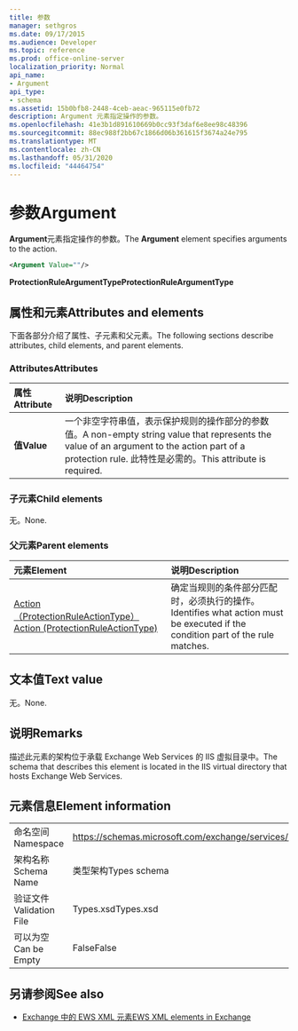 ```yaml
---
title: 参数
manager: sethgros
ms.date: 09/17/2015
ms.audience: Developer
ms.topic: reference
ms.prod: office-online-server
localization_priority: Normal
api_name:
- Argument
api_type:
- schema
ms.assetid: 15b0bfb8-2448-4ceb-aeac-965115e0fb72
description: Argument 元素指定操作的参数。
ms.openlocfilehash: 41e3b1d891610669b0cc93f3daf6e8ee98c48396
ms.sourcegitcommit: 88ec988f2bb67c1866d06b361615f3674a24e795
ms.translationtype: MT
ms.contentlocale: zh-CN
ms.lasthandoff: 05/31/2020
ms.locfileid: "44464754"
---
```

# <a name="argument"></a><span data-ttu-id="77885-103">参数</span><span class="sxs-lookup"><span data-stu-id="77885-103">Argument</span></span>

<span data-ttu-id="77885-104">**Argument**元素指定操作的参数。</span><span class="sxs-lookup"><span data-stu-id="77885-104">The **Argument** element specifies arguments to the action.</span></span> 
  
```xml
<Argument Value=""/>
```

 <span data-ttu-id="77885-105">**ProtectionRuleArgumentType**</span><span class="sxs-lookup"><span data-stu-id="77885-105">**ProtectionRuleArgumentType**</span></span>
## <a name="attributes-and-elements"></a><span data-ttu-id="77885-106">属性和元素</span><span class="sxs-lookup"><span data-stu-id="77885-106">Attributes and elements</span></span>

<span data-ttu-id="77885-107">下面各部分介绍了属性、子元素和父元素。</span><span class="sxs-lookup"><span data-stu-id="77885-107">The following sections describe attributes, child elements, and parent elements.</span></span>
  
### <a name="attributes"></a><span data-ttu-id="77885-108">Attributes</span><span class="sxs-lookup"><span data-stu-id="77885-108">Attributes</span></span>

|<span data-ttu-id="77885-109">**属性**</span><span class="sxs-lookup"><span data-stu-id="77885-109">**Attribute**</span></span>|<span data-ttu-id="77885-110">**说明**</span><span class="sxs-lookup"><span data-stu-id="77885-110">**Description**</span></span>|
|:-----|:-----|
|<span data-ttu-id="77885-111">**值**</span><span class="sxs-lookup"><span data-stu-id="77885-111">**Value**</span></span> <br/> |<span data-ttu-id="77885-112">一个非空字符串值，表示保护规则的操作部分的参数值。</span><span class="sxs-lookup"><span data-stu-id="77885-112">A non-empty string value that represents the value of an argument to the action part of a protection rule.</span></span> <span data-ttu-id="77885-113">此特性是必需的。</span><span class="sxs-lookup"><span data-stu-id="77885-113">This attribute is required.</span></span>  <br/> |
   
### <a name="child-elements"></a><span data-ttu-id="77885-114">子元素</span><span class="sxs-lookup"><span data-stu-id="77885-114">Child elements</span></span>

<span data-ttu-id="77885-115">无。</span><span class="sxs-lookup"><span data-stu-id="77885-115">None.</span></span>
  
### <a name="parent-elements"></a><span data-ttu-id="77885-116">父元素</span><span class="sxs-lookup"><span data-stu-id="77885-116">Parent elements</span></span>

|<span data-ttu-id="77885-117">**元素**</span><span class="sxs-lookup"><span data-stu-id="77885-117">**Element**</span></span>|<span data-ttu-id="77885-118">**说明**</span><span class="sxs-lookup"><span data-stu-id="77885-118">**Description**</span></span>|
|:-----|:-----|
|[<span data-ttu-id="77885-119">Action （ProtectionRuleActionType）</span><span class="sxs-lookup"><span data-stu-id="77885-119">Action (ProtectionRuleActionType)</span></span>](action-protectionruleactiontype.md) <br/> |<span data-ttu-id="77885-120">确定当规则的条件部分匹配时，必须执行的操作。</span><span class="sxs-lookup"><span data-stu-id="77885-120">Identifies what action must be executed if the condition part of the rule matches.</span></span>  <br/> |
   
## <a name="text-value"></a><span data-ttu-id="77885-121">文本值</span><span class="sxs-lookup"><span data-stu-id="77885-121">Text value</span></span>

<span data-ttu-id="77885-122">无。</span><span class="sxs-lookup"><span data-stu-id="77885-122">None.</span></span>
  
## <a name="remarks"></a><span data-ttu-id="77885-123">说明</span><span class="sxs-lookup"><span data-stu-id="77885-123">Remarks</span></span>

<span data-ttu-id="77885-124">描述此元素的架构位于承载 Exchange Web Services 的 IIS 虚拟目录中。</span><span class="sxs-lookup"><span data-stu-id="77885-124">The schema that describes this element is located in the IIS virtual directory that hosts Exchange Web Services.</span></span>
  
## <a name="element-information"></a><span data-ttu-id="77885-125">元素信息</span><span class="sxs-lookup"><span data-stu-id="77885-125">Element information</span></span>

|||
|:-----|:-----|
|<span data-ttu-id="77885-126">命名空间</span><span class="sxs-lookup"><span data-stu-id="77885-126">Namespace</span></span>  <br/> |https://schemas.microsoft.com/exchange/services/2006/types  <br/> |
|<span data-ttu-id="77885-127">架构名称</span><span class="sxs-lookup"><span data-stu-id="77885-127">Schema Name</span></span>  <br/> |<span data-ttu-id="77885-128">类型架构</span><span class="sxs-lookup"><span data-stu-id="77885-128">Types schema</span></span>  <br/> |
|<span data-ttu-id="77885-129">验证文件</span><span class="sxs-lookup"><span data-stu-id="77885-129">Validation File</span></span>  <br/> |<span data-ttu-id="77885-130">Types.xsd</span><span class="sxs-lookup"><span data-stu-id="77885-130">Types.xsd</span></span>  <br/> |
|<span data-ttu-id="77885-131">可以为空</span><span class="sxs-lookup"><span data-stu-id="77885-131">Can be Empty</span></span>  <br/> |<span data-ttu-id="77885-132">False</span><span class="sxs-lookup"><span data-stu-id="77885-132">False</span></span>  <br/> |
   
## <a name="see-also"></a><span data-ttu-id="77885-133">另请参阅</span><span class="sxs-lookup"><span data-stu-id="77885-133">See also</span></span>

- [<span data-ttu-id="77885-134">Exchange 中的 EWS XML 元素</span><span class="sxs-lookup"><span data-stu-id="77885-134">EWS XML elements in Exchange</span></span>](ews-xml-elements-in-exchange.md)

